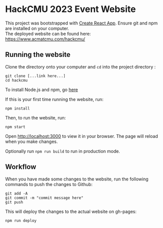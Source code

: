 # HackCMU 2023 Event Website 
This project was bootstrapped with [Create React App](https://github.com/facebook/create-react-app). Ensure git and npm are installed on your computer.   
The deployed website can be found here: https://www.acmatcmu.com/hackcmu/

## Running the website
Clone the directory onto your computer and ```cd``` into the project directory :
```
git clone [...link here...]
cd hackcmu
```

To install Node.js and npm, go [here](https://nodejs.org/en/download/)

If this is your first time running the website, run:

```
npm install
```
Then, to run the website, run:
```
npm start
```
Open [http://localhost:3000](http://localhost:3000) to view it in your browser. The page will reload when you make changes.

Optionally run ```npm run build``` to run in production mode.

## Workflow
When you have made some changes to the website, run the following commands to push the changes to Github:
```
git add -A
git commit -m "commit message here"
git push
```
This will deploy the changes to the actual website on gh-pages:  
```
npm run deploy
```

